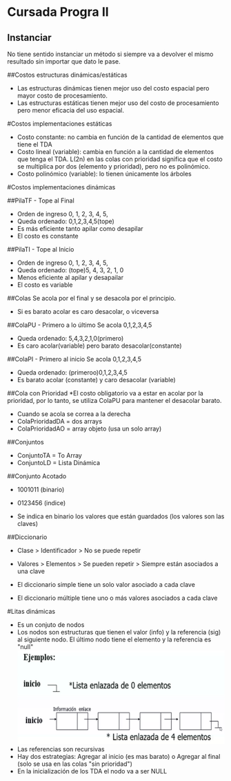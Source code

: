 # Cursada Progra II
 
## Instanciar
No tiene sentido instanciar un método si siempre va a devolver el mismo resultado sin importar que dato le pase.

##Costos estructuras dinámicas/estáticas
* Las estructuras dinámicas tienen mejor uso del costo espacial pero mayor costo de procesamiento.
* Las estructuras estáticas tienen mejor uso del costo de procesamiento pero menor eficacia del uso espacial.

#Costos implementaciones estáticas
* Costo constante: no cambia en función de la cantidad de elementos que tiene el TDA
* Costo lineal (variable): cambia en función a la cantidad de elementos que tenga el TDA. L(2n) en las colas con prioridad significa que el costo se multiplica por dos (elemento y prioridad), pero no es polinómico.
* Costo polinómico (variable): lo tienen únicamente los árboles

#Costos implementaciones dinámicas


##PilaTF - Tope al Final
* Orden de ingreso 0, 1, 2, 3, 4, 5, 
* Queda ordenado: 0,1,2,3,4,5(tope)
* Es más eficiente tanto apilar como desapilar
* El costo es constante

##PilaTI - Tope al Inicio
* Orden de ingreso 0, 1, 2, 3, 4, 5, 
* Queda ordenado: (tope)5, 4, 3, 2, 1, 0
* Menos eficiente al apilar y desapailar
* El costo es variable

##Colas
Se acola por el final y se desacola por el principio. 
* Si es barato acolar es caro desacolar, o viceversa

##ColaPU - Primero a lo último
Se acola 0,1,2,3,4,5
* Queda ordenado: 5,4,3,2,1,0(primero)
* Es caro acolar(variable) pero barato desacolar(constante)

##ColaPI - Primero al inicio
Se acola 0,1,2,3,4,5
* Queda ordenado: (primeroo)0,1,2,3,4,5
* Es barato acolar (constante) y caro desacolar (variable)

##Cola con Prioridad
*El costo obligatorio va a estar en acolar por la prioridad, por lo tanto, se utiliza ColaPU para mantener el desacolar barato.
* Cuando se acola se correa a la derecha
* ColaPrioridadDA = dos arrays
* ColaPrioridadAO = array objeto (usa un solo array)

##Conjuntos
* ConjuntoTA = To Array
* ConjuntoLD = Lista Dinámica

##Conjunto Acotado
* 1001011 (binario)
* 0123456 (indice)

* Se indica en binario los valores que están guardados (los valores son las claves)

##Diccionario
* Clase > Identificador > No se puede repetir
* Valores > Elementos > Se pueden repetir > Siempre están asociados a una clave

* El diccionario simple tiene un solo valor asociado a cada clave
* El diccionario múltiple tiene uno o más valores asociados a cada clave

#Litas dinámicas
* Es un conjuto de nodos
* Los nodos son estructuras que tienen el valor (info) y la referencia (sig) al siguiente nodo. El último nodo tiene el elemento y la referencia es "null"
![img.png](img.png)
* Las referencias son recursivas
* Hay dos estrategias: Agregar al inicio (es mas barato) o Agregar al final (solo se usa en las colas "sin prioridad")
* En la inicialización de los TDA el nodo va a ser NULL
